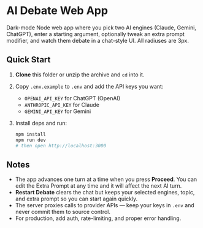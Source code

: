 # AI Debate Web App

Dark-mode Node web app where you pick two AI engines (Claude, Gemini, ChatGPT), enter a starting argument, optionally tweak an extra prompt modifier, and watch them debate in a chat-style UI. All radiuses are 3px.

## Quick Start

1. **Clone** this folder or unzip the archive and `cd` into it.
2. Copy `.env.example` to `.env` and add the API keys you want:
   - `OPENAI_API_KEY` for ChatGPT (OpenAI)
   - `ANTHROPIC_API_KEY` for Claude
   - `GEMINI_API_KEY` for Gemini
3. Install deps and run:

   ```bash
   npm install
   npm run dev
   # then open http://localhost:3000
   ```

## Notes
- The app advances one turn at a time when you press **Proceed**. You can edit the Extra Prompt at any time and it will affect the next AI turn.
- **Restart Debate** clears the chat but keeps your selected engines, topic, and extra prompt so you can start again quickly.
- The server proxies calls to provider APIs — keep your keys in `.env` and never commit them to source control.
- For production, add auth, rate-limiting, and proper error handling.
